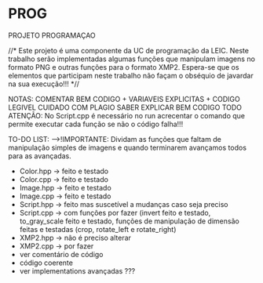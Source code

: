 # PROG
PROJETO PROGRAMAÇAO

//*
Este projeto é uma componente da UC de programação da LEIC. Neste trabalho serão implementadas algumas funções que manipulam imagens no formato PNG
e outras funções para o formato XMP2.
Espera-se que os elementos que participam neste trabalho não façam o obséquio de javardar na sua execução!!!
*//
  
NOTAS: COMENTAR BEM CODIGO + VARIAVEIS EXPLICITAS + CODIGO LEGIVEL
CUIDADO COM PLAGIO
SABER EXPLICAR BEM CODIGO TODO
ATENÇÃO:
No Script.cpp é necessário no run acrecentar o comando que permite executar cada função se não o código falha!!!

TO-DO LIST:
-->!IMPORTANTE:
Dividam as funções que faltam de manipulação simples de imagens e quando terminarem avançamos todos para as avançadas.
- Color.hpp -> feito e testado
- Color.cpp -> feito e testado
- Image.hpp -> feito e testado
- Image.cpp -> feito e testado
- Script.hpp -> feito mas suscetível a mudanças caso seja preciso
- Script.cpp -> com funções por fazer (invert feito e testado, to_gray_scale feito e testado, funções de manipulação de dimensão feitas e testadas (crop, rotate_left   e rotate_right)
- XMP2.hpp -> não é preciso alterar
- XMP2.cpp -> por fazer 
- ver comentário de código
- código coerente 
- ver implementations avançadas ???

